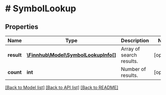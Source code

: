# # SymbolLookup

## Properties

Name | Type | Description | Notes
------------ | ------------- | ------------- | -------------
**result** | [**\Finnhub\Model\SymbolLookupInfo[]**](SymbolLookupInfo.md) | Array of search results. | [optional]
**count** | **int** | Number of results. | [optional]

[[Back to Model list]](../../README.md#models) [[Back to API list]](../../README.md#endpoints) [[Back to README]](../../README.md)
